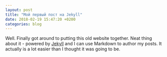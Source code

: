 ```yaml
---
layout: post
title: "Мой первый пост на Jekyll"
date: 2018-02-19 15:47:20 +0200
categories: blog
---
```


Well. Finally got around to putting this old website together. Neat thing about it - powered by [Jekyll](http://jekyllrb.com) and I can use Markdown to author my posts. It actually is a lot easier than I thought it was going to be.